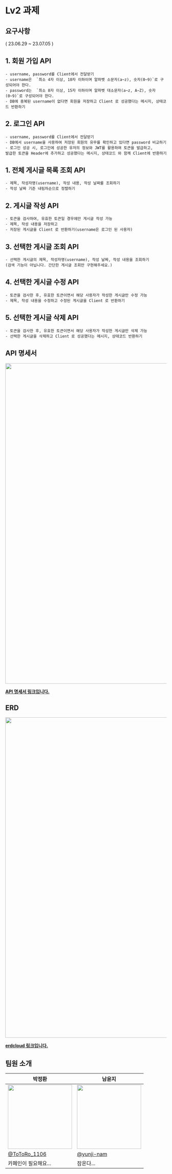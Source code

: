 # Lv2 과제

## 요구사항
( 23.06.29 ~ 23.07.05 )</br>
## 1. 회원 가입 API
    - username, password를 Client에서 전달받기
    - username은  `최소 4자 이상, 10자 이하이며 알파벳 소문자(a~z), 숫자(0~9)`로 구성되어야 한다.
    - password는  `최소 8자 이상, 15자 이하이며 알파벳 대소문자(a~z, A~Z), 숫자(0~9)`로 구성되어야 한다.
    - DB에 중복된 username이 없다면 회원을 저장하고 Client 로 성공했다는 메시지, 상태코드 반환하기

## 2. 로그인 API
    - username, password를 Client에서 전달받기
    - DB에서 username을 사용하여 저장된 회원의 유무를 확인하고 있다면 password 비교하기
    - 로그인 성공 시, 로그인에 성공한 유저의 정보와 JWT를 활용하여 토큰을 발급하고, 
    발급한 토큰을 Header에 추가하고 성공했다는 메시지, 상태코드 와 함께 Client에 반환하기

## 1. 전체 게시글 목록 조회 API
    - 제목, 작성자명(username), 작성 내용, 작성 날짜를 조회하기
    - 작성 날짜 기준 내림차순으로 정렬하기
## 2. 게시글 작성 API
    - 토큰을 검사하여, 유효한 토큰일 경우에만 게시글 작성 가능
    - 제목, 작성 내용을 저장하고
    - 저장된 게시글을 Client 로 반환하기(username은 로그인 된 사용자)
## 3. 선택한 게시글 조회 API
    - 선택한 게시글의 제목, 작성자명(username), 작성 날짜, 작성 내용을 조회하기 
    (검색 기능이 아닙니다. 간단한 게시글 조회만 구현해주세요.)
## 4. 선택한 게시글 수정 API
    - 토큰을 검사한 후, 유효한 토큰이면서 해당 사용자가 작성한 게시글만 수정 가능
    - 제목, 작성 내용을 수정하고 수정된 게시글을 Client 로 반환하기
## 5. 선택한 게시글 삭제 API  
    - 토큰을 검사한 후, 유효한 토큰이면서 해당 사용자가 작성한 게시글만 삭제 가능
    - 선택한 게시글을 삭제하고 Client 로 성공했다는 메시지, 상태코드 반환하기

## API 명세서
<td><img width="1000" src="https://raw.githubusercontent.com/yunji-nam/springblog/eb6179667c0f9943f5574adc0fe9ee302f797fbc/API%EB%AA%85%EC%84%B8%EC%84%9C.png" /></td>

__[API 명세서 링크입니다.](https://www.notion.so/Lv-2-API-592480fe75a94f4a80a4a483bfa7f992)__

## ERD
<td><img width="1000" src="https://raw.githubusercontent.com/yunji-nam/springblog/main/ERD.png" /></td>

__[erdcloud 링크입니다.](https://www.erdcloud.com/d/E439JmEud2KoRnbTt)__

## 팀원 소개 

<table align=center>
    <thead>
        <tr >
            <th style="text-align:center;" >박정환</th>
            <th style="text-align:center;" >남윤지</th>
        </tr>
    </thead>
    <tbody>
        <tr>
            <td><img width="200" src="https://velog.velcdn.com/images/titaniumdiana/post/e372b592-15e0-4aab-a4b8-23e82c7c8f72/%E1%84%89%E1%85%B3%E1%86%AF%E1%84%91%E1%85%B3%E1%86%AB%E1%84%85%E1%85%AE%E1%84%91%E1%85%B5.png" /> </td>
            <td><img width="200" src="https://i.namu.wiki/i/1JmqYp_0WB1AwrMRlzys7r0zJCSIczMAljiXHACTU1vCREGovI97RKMu4SW_NTjGYEbV_2Nm3X3LX9x5OzPfGzf-nyByAt9nI4dQsdC_28hbDl5STImgQCjUXtwU1YtFVpxn4ewTmsImhpkJ3mIQGQ.webp" /></td>
        </tr>
        <tr>
            <td><a href="https://github.com/Junghwan1106">@ToToRo_1106</a></td>
            <td><a href="https://github.com/HGive">@yunji-nam</a></td>
        </tr>
        <tr>
            <td width="200">카페인이 필요해요...</td>
            <td width="200">잠온다...</td>
        </tr>
    </tbody>
</table>
